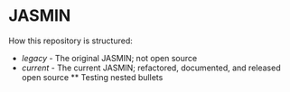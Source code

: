 JASMIN
======

How this repository is structured:
* *legacy*  - The original JASMIN; not open source
* *current* - The current JASMIN; refactored, documented, and released open source
** Testing nested bullets
